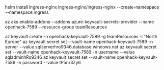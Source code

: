 helm install ingress-nginx ingress-nginx/ingress-nginx --create-namespace --namespace ingress

az aks enable-addons --addons azure-keyvault-secrets-provider --name openhack-7589 --resource-group teamResources

az keyvault create -n openhack-keyvault-7589 -g teamResources -l "North Europe"
az keyvault secret set --vault-name openhack-keyvault-7589 -n server --value sqlserverhro9346.database.windows.net
az keyvault secret set --vault-name openhack-keyvault-7589 -n username --value sqladminhRo9346
az keyvault secret set --vault-name openhack-keyvault-7589 -n password --value tP5nr3Zy6